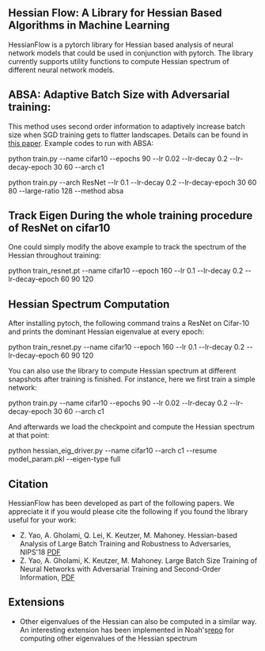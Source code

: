 ## Hessian Flow: A Library for Hessian Based Algorithms in Machine Learning

HessianFlow is a pytorch library for Hessian based analysis of neural network models that could be used in conjunction with pytorch.
The library currently supports utility functions to compute Hessian spectrum of different neural network
models.

## ABSA: Adaptive Batch Size with Adversarial training:
This method uses second order information to adaptively increase batch size when SGD training gets to flatter
landscapes. Details can be found in [this paper](https://arxiv.org/pdf/1810.01021.pdf). Example codes to run
with ABSA:

python train.py --name cifar10 --epochs 90 --lr 0.02 --lr-decay 0.2 --lr-decay-epoch 30 60 --arch c1

python train.py --arch ResNet --lr 0.1 --lr-decay 0.2 --lr-decay-epoch 30 60 80 --large-ratio 128 --method absa


## Track Eigen During the whole training procedure of ResNet on cifar10
One could simply modify the above example to track the spectrum of the Hessian throughout training:

python train_resnet.pt --name cifar10 --epoch 160 --lr 0.1 --lr-decay 0.2 --lr-decay-epoch 60 90 120 

## Hessian Spectrum Computation
After installing pytoch, the following command trains a ResNet on Cifar-10 and prints the dominant Hessian eigenvalue at every epoch:

python train_resnet.py --name cifar10 --epoch 160 --lr 0.1 --lr-decay 0.2 --lr-decay-epoch 60 90 120 

You can also use the library to compute Hessian spectrum at different snapshots after training is finished. For instance, here we first
train a simple network:

python train.py --name cifar10 --epochs 90 --lr 0.02 --lr-decay 0.2 --lr-decay-epoch 30 60 --arch c1

And afterwards we load the checkpoint and compute the Hessian spectrum at that point:

python hessian_eig_driver.py --name cifar10 --arch c1 --resume model_param.pkl --eigen-type full


## Citation
HessianFlow has been developed as part of the following papers. We appreciate it if you would please
cite the following if you found the library useful for your work:


* Z. Yao, A. Gholami, Q. Lei, K. Keutzer, M. Mahoney. Hessian-based Analysis of Large Batch Training and Robustness to Adversaries, NIPS'18 [PDF](https://arxiv.org/pdf/1802.08241)
* Z. Yao, A. Gholami, K. Keutzer, M. Mahoney. Large Batch Size Training of Neural Networks with Adversarial Training and Second-Order Information, [PDF](https://arxiv.org/pdf/1810.01021.pdf)


## Extensions
- Other eigenvalues of the Hessian can also be computed in a similar way. An interesting extension has been implemented in Noah's[repo](https://github.com/noahgolmant/pytorch-hessian-eigenthings) for computing other eigenvalues of the Hessian spectrum
